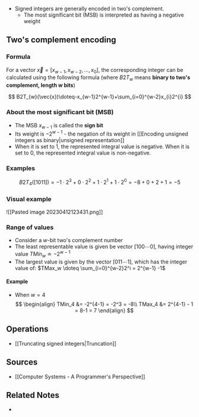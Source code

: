 - Signed integers are generally encoded in two's complement.
	- The most significant bit (MSB) is interpreted as having a negative weight

## Two's complement encoding
### Formula
For a vector $\vec{x}=\left[x_{w-1}, x_{w-2}, \ldots, x_0\right]$, the corresponding integer can be calculated using the following formula (where $B2T_w$ means **binary to two's complement, length $w$ bits**)

$$
B2T_{w}(\vec{x})\doteq-x_{w-1}2^{w-1}+\sum_{i=0}^{w-2}x_{i}2^{i}
$$

### About the most significant bit (MSB)
- The MSB $x_{w-1}$ is called the **sign bit**
- Its weight is $-2^{w-1}$ - the negation of its weight in [[Encoding unsigned integers as binary|unsigned representation]]
- When it is set to $1$, the represented integral value is negative. When it is set to $0$, the represented integral value is non-negative.

### Examples
$$
B2T_4([1011]) = -1\cdot2^3 + 0\cdot2^2 + 1\cdot2^1 + 1\cdot2^0 = -8 + 0+2 + 1 = -5
$$

### Visual example

![[Pasted image 20230412123431.png]]

### Range of values
- Consider a $w$-bit two's complement number
- The least representable value is given be vector $[100\cdots0]$, having integer value $TMin_w \doteq -2^{w-1}$
- The largest value is given by the vector $[011\cdots1]$, which has the integer value of: $TMax_w \doteq \sum_{i=0}^{w-2}2^i = 2^{w-1} -1$

#### Example
- When $w=4$
$$
\begin{align}
TMin_4 &= -2^{4-1} = -2^3 = -8\\
TMax_4 &= 2^{4-1} - 1 = 8-1 = 7
\end{align}
$$

## Operations
- [[Truncating signed integers|Truncation]]

## Sources
- [[Computer Systems - A Programmer's Perspective]]

## Related Notes
- 
